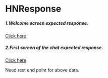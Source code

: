 # HNResponse

##### 1.Welcome screen expected response.

[Click here](https://raw.githubusercontent.com/charithAmila/HNResponse/master/auth.json)

##### 2.First screen of the chat expected response.

[Click here](https://raw.githubusercontent.com/charithAmila/HNResponse/master/first-step.json)

Need rest end point for above data.
